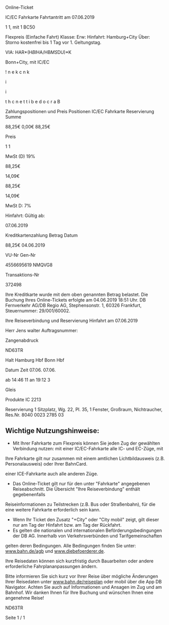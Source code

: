 Online-Ticket

IC/EC Fahrkarte
Fahrtantritt am 07.06.2019

1
1, mit 1 BC50

Flexpreis (Einfache Fahrt)
Klasse:
Erw:
Hinfahrt: Hamburg+City
Über:
Storno kostenfrei bis 1 Tag vor 1. Geltungstag.

VIA: HAR*(H*BI*HA/HB*MS*DU)*K

 Bonn+City, mit IC/EC

!
n
e
k
c
n
k

i

i

t
h
c
n
e
t
t
i
b
e
d
o
c
r
a
B

Zahlungspositionen und Preis
Positionen
IC/EC Fahrkarte
Reservierung
Summe

88,25€
0,00€
88,25€

Preis

1
1

MwSt (D) 19%

88,25€

14,09€

88,25€

14,09€

MwSt D: 7%

Hinfahrt:
Gültig ab:

07.06.2019

Kreditkartenzahlung
Betrag
Datum

88,25€
04.06.2019

VU-Nr
Gen-Nr

4556695619
NMQVG8

Transaktions-Nr

372498

Ihre Kreditkarte wurde mit dem oben genannten Betrag belastet. Die Buchung Ihres
Online-Tickets erfolgte am 04.06.2019 18:51 Uhr. DB Fernverkehr AG/DB Regio AG,
Stephensonstr. 1, 60326 Frankfurt, Steuernummer: 29/001/60002.

Ihre Reiseverbindung und Reservierung Hinfahrt am 07.06.2019

Herr  Jens walter
Auftragsnummer:

Zangenabdruck

ND63TR

Halt
Hamburg Hbf
Bonn Hbf

Datum Zeit
07.06.
07.06.

ab 14:46 11
an 19:12 3

Gleis

Produkte
IC 2213

Reservierung
1 Sitzplatz, Wg. 22, Pl. 35, 1 Fenster, Großraum,
Nichtraucher, Res.Nr. 8040 0023 2785 03

Wichtige Nutzungshinweise:
-
- Mit Ihrer Fahrkarte zum Flexpreis können Sie jeden Zug der gewählten Verbindung nutzen: mit einer IC/EC-Fahrkarte alle IC- und EC-Züge, mit

Ihre Fahrkarte gilt nur zusammen mit einem amtlichen Lichtbildausweis (z.B. Personalausweis) oder Ihrer BahnCard.

einer ICE-Fahrkarte auch alle anderen Züge.

- Das Online-Ticket gilt nur für den unter "Fahrkarte" angegebenen Reiseabschnitt. Die Übersicht "Ihre Reiseverbindung" enthält gegebenenfalls

Reiseinformationen zu Teilstrecken (z.B. Bus oder Straßenbahn), für die eine weitere Fahrkarte erforderlich sein kann.
- Wenn Ihr Ticket den Zusatz "+City" oder "City mobil" zeigt, gilt dieser nur am Tag der Hinfahrt bzw. am Tag der Rückfahrt.
- Es gelten die nationalen und internationalen Beförderungsbedingungen der DB AG. Innerhalb von Verkehrsverbünden und Tarifgemeinschaften

gelten deren Bedingungen. Alle Bedingungen finden Sie unter: www.bahn.de/agb und www.diebefoerderer.de.

Ihre Reisedaten können sich kurzfristig durch Bauarbeiten oder andere erforderliche Fahrplananpassungen ändern.

Bitte informieren Sie sich kurz vor Ihrer Reise über mögliche Änderungen Ihrer Reisedaten unter www.bahn.de/reiseplan oder mobil über die
App DB Navigator. Achten Sie auch auf Informationen und Ansagen im Zug und am Bahnhof. Wir danken Ihnen für Ihre Buchung und wünschen
Ihnen eine angenehme Reise!

ND63TR

Seite 1 / 1

